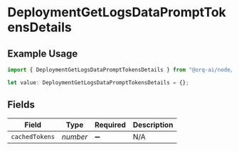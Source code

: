 # DeploymentGetLogsDataPromptTokensDetails

## Example Usage

```typescript
import { DeploymentGetLogsDataPromptTokensDetails } from "@orq-ai/node/models/operations";

let value: DeploymentGetLogsDataPromptTokensDetails = {};
```

## Fields

| Field              | Type               | Required           | Description        |
| ------------------ | ------------------ | ------------------ | ------------------ |
| `cachedTokens`     | *number*           | :heavy_minus_sign: | N/A                |